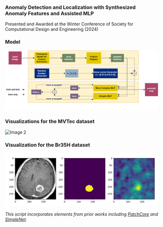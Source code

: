 ### Anomaly Detection and Localization with Synthesized Anomaly Features and Assisted MLP
Presented and Awarded at the Winter Conference of Society for Computational Design and Engineering (2024)

### Model
![Image 1](imgs/model.png)

### Visualizations for the MVTec dataset
![Image 2](imgs/visualization.png)

### Visualization for the Br35H dataset
![Image 3](imgs/visualization_2.png)

*This script incorporates elements from prior works including [PatchCore](https://github.com/amazon-science/patchcore-inspection) and [SimpleNet](https://github.com/DonaldRR/SimpleNet).*